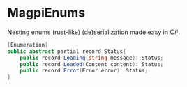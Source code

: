 # MagpiEnums

 Nesting enums (rust-like) (de)serialization made easy in C#.
 
```csharp
[Enumeration]
public abstract partial record Status{
    public record Loading(string message): Status;
    public record Loaded(Content content): Status;
    public record Error(Error error): Status;
}
```